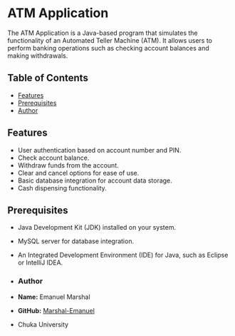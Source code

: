 # ATM Application

The ATM Application is a Java-based program that simulates the functionality of an Automated Teller Machine (ATM). It allows users to perform banking operations such as checking account balances and making withdrawals.

## Table of Contents
- [Features](#features)
- [Prerequisites](#prerequisites)
- [Author](#author)

## Features

- User authentication based on account number and PIN.
- Check account balance.
- Withdraw funds from the account.
- Clear and cancel options for ease of use.
- Basic database integration for account data storage.
- Cash dispensing functionality.

## Prerequisites

- Java Development Kit (JDK) installed on your system.
- MySQL server for database integration.
- An Integrated Development Environment (IDE) for Java, such as Eclipse or IntelliJ IDEA.

- ### Author

- **Name:** Emanuel Marshal
- **GitHub:** [Marshal-Emanuel](https://github.com/Marshal-Emanuel)
- Chuka University



